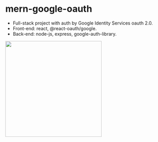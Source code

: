 # mern-google-oauth
* Full-stack project with auth by Google Identity Services oauth 2.0.
* Front-end: react, @react-oauth/google.
* Back-end: node-js, express, google-auth-library.
<img src="https://user-images.githubusercontent.com/56224288/195480138-0c3541bf-490e-4c0f-a03b-59d105d273b0.jpg" height="300">

